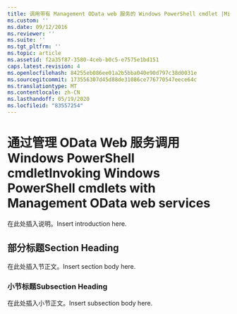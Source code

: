 ```yaml
---
title: 调用带有 Management OData web 服务的 Windows PowerShell cmdlet |Microsoft Docs
ms.custom: ''
ms.date: 09/12/2016
ms.reviewer: ''
ms.suite: ''
ms.tgt_pltfrm: ''
ms.topic: article
ms.assetid: f2a35f87-3580-4ceb-b0c5-e7575e1bd151
caps.latest.revision: 4
ms.openlocfilehash: 84255eb086ee01a2b5bba040e90d797c38d0031e
ms.sourcegitcommit: 173556307d45d88de31086ce776770547eece64c
ms.translationtype: MT
ms.contentlocale: zh-CN
ms.lasthandoff: 05/19/2020
ms.locfileid: "83557254"
---
```

# <a name="invoking-windows-powershell-cmdlets-with-management-odata-web-services"></a><span data-ttu-id="21b26-102">通过管理 OData Web 服务调用 Windows PowerShell cmdlet</span><span class="sxs-lookup"><span data-stu-id="21b26-102">Invoking Windows PowerShell cmdlets with Management OData web services</span></span>

<span data-ttu-id="21b26-103">在此处插入说明。</span><span class="sxs-lookup"><span data-stu-id="21b26-103">Insert introduction here.</span></span>

## <a name="section-heading"></a><span data-ttu-id="21b26-104">部分标题</span><span class="sxs-lookup"><span data-stu-id="21b26-104">Section Heading</span></span>

<span data-ttu-id="21b26-105">在此处插入节正文。</span><span class="sxs-lookup"><span data-stu-id="21b26-105">Insert section body here.</span></span>

### <a name="subsection-heading"></a><span data-ttu-id="21b26-106">小节标题</span><span class="sxs-lookup"><span data-stu-id="21b26-106">Subsection Heading</span></span>

<span data-ttu-id="21b26-107">在此处插入小节正文。</span><span class="sxs-lookup"><span data-stu-id="21b26-107">Insert subsection body here.</span></span>
